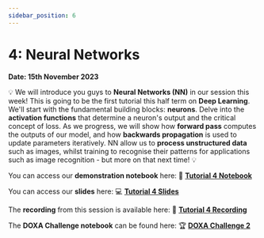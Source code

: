 ```yaml
---
sidebar_position: 6
---
```


# 4: Neural Networks

**Date: 15th November 2023**

💡 We will introduce you guys to **Neural Networks (NN)** in our session this week! This is going to be the first tutorial this half term on **Deep Learning**. We'll start with the fundamental building blocks: **neurons**. Delve into the **activation functions** that determine a neuron's output and the critical concept of loss. As we progress, we will show how **forward pass** computes the outputs of our model, and how **backwards propagation** is used to update parameters iteratively. NN allow us to **process unstructured data** such as images, whilst training to recognise their patterns for applications such as image recognition - but more on that next time! 💡

You can access our **demonstration notebook** here: 📘 [**Tutorial 4 Notebook**](https://github.com/UCLAIS/ml-tutorials-season-4/blob/main/week-4/neural_networks.ipynb)

You can access our **slides** here: 💻 [**Tutorial 4 Slides**](https://www.canva.com/design/DAFqI6YcPmg/vdpTPtvyARZl-op4ENPNqA/edit?utm_content=DAFqI6YcPmg&utm_campaign=designshare&utm_medium=link2&utm_source=sharebutton)

The **recording** from this session is available here: 🎤 [**Tutorial 4 Recording**](https://youtu.be/M16pz-CS2ec?si=4K3K1AmrBbXn-5Fp)

The **DOXA Challenge notebook** can be found here: 🏆 [**DOXA Challenge 2**](https://github.com/UCLAIS/ml-tutorials-season-4/blob/main/doxa-challenges/challenge-2/starter.ipynb)
